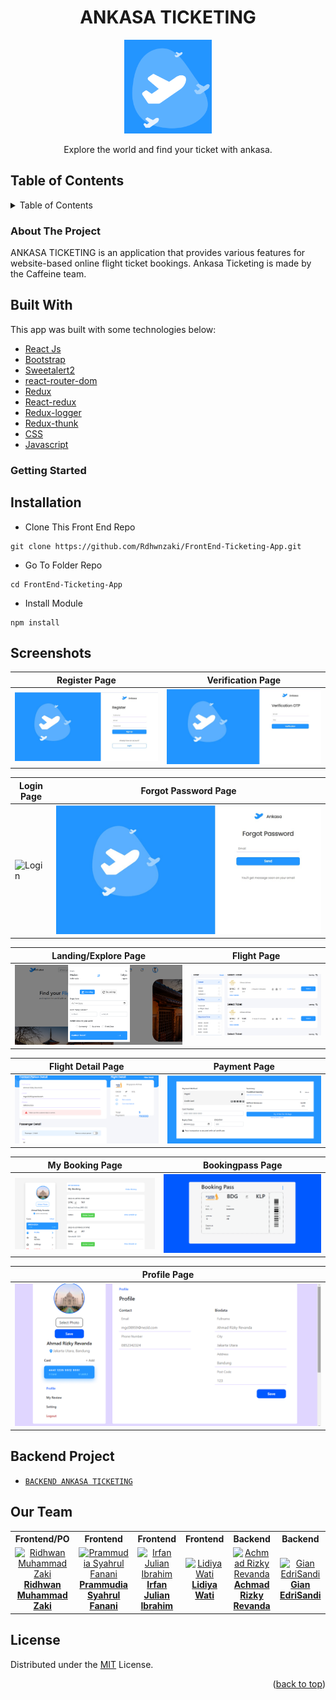 <h1 align="center">ANKASA TICKETING</h1>

<p align="center">
  <img height="150" src="https://github.com/Rdhwnzaki/FrontEnd-Ticketing-App/blob/dev-lidiya/ss/logo.png"  />
</p>
 <p align="center">
    Explore the world and find your ticket with ankasa.
  </p>

<!-- TABLE OF CONTENTS -->
 ## Table of Contents
<details>
  <summary>Table of Contents</summary>
  <ol>
    <li>
      <a href="#about-the-project">About The Project</a>
      <ul>
        <li><a href="#built-with">Built with</a></li>
      </ul>
    </li>
    <li>
      <a href="#getting-started">Getting Started</a>
      <ul>
        <li><a href="#installation">Installation</a></li>
      </ul>
    </li>
    <li><a href="#screenshoots">Screenshots</a></li>
    <li><a href="#backend-project">Backend Project</a></li>
    <li><a href="#our-team">Our Team</a></li>
    <li><a href="#license">License</a></li>
  </ol>
</details>

### About The Project
ANKASA TICKETING is an application that provides various features for website-based online flight ticket bookings. Ankasa Ticketing is made by the Caffeine team.

## Built With
This app was built with some technologies below:
- [React Js](https://(https://reactjs.org)/)
- [Bootstrap](https://www.npmjs.com/package/bootstrap)
- [Sweetalert2](https://www.npmjs.com/package/sweetalert2)
- [react-router-dom](https://www.npmjs.com/package/react-router-dom)
- [Redux](https://www.npmjs.com/package/redux)
- [React-redux](https://www.npmjs.com/package/react-redux)
- [Redux-logger](https://www.npmjs.com/package/redux-logger)
- [Redux-thunk](https://www.npmjs.com/search?q=redux-thunk)
- [CSS](https://developer.mozilla.org/en-US/docs/Web/CSS?retiredLocale=id)
- [Javascript](https://www.javascript.com/)

<!-- GETTING STARTED -->
### Getting Started
## Installation

- Clone This Front End Repo
```
git clone https://github.com/Rdhwnzaki/FrontEnd-Ticketing-App.git
```
- Go To Folder Repo
```
cd FrontEnd-Ticketing-App
```
- Install Module
```
npm install
```

## Screenshots
| Register Page | Verification Page |
| ------------- | ------------- |
| ![Register](https://github.com/Rdhwnzaki/FrontEnd-Ticketing-App/blob/dev-lidiya/ss/register.jpg "Register Page") | ![Verification](https://github.com/Rdhwnzaki/FrontEnd-Ticketing-App/blob/dev-lidiya/ss/verification.jpg "Verification Page")|

| Login Page | Forgot Password Page |
| ------------- | ------------- |
| ![Login](https://github.com/Rdhwnzaki/FrontEnd-Ticketing-App/blob/dev-lidiya/ss/assets/login.jpg "Login Page") | ![Forgot Password](https://github.com/Rdhwnzaki/FrontEnd-Ticketing-App/blob/dev-lidiya/ss/forgot.jpg "Forgot Password Page")|

| Landing/Explore Page | Flight Page |
| ------------- | ------------- |
| ![Landing](https://github.com/Rdhwnzaki/FrontEnd-Ticketing-App/blob/dev-lidiya/ss/landing.png "Landing/Explore Page") | ![Flight](https://github.com/Rdhwnzaki/FrontEnd-Ticketing-App/blob/dev-lidiya/ss/flight.png "Flight Page")|

| Flight Detail Page | Payment Page |
| ------------- | ------------- |
| ![Flight Detail](https://github.com/Rdhwnzaki/FrontEnd-Ticketing-App/blob/dev-lidiya/ss/flight_detail.png "Flight Detail Page") | ![Payment](https://github.com/Rdhwnzaki/FrontEnd-Ticketing-App/blob/dev-lidiya/ss/payment.png "Payment Page")|

| My Booking Page | Bookingpass Page |
| ------------- | ------------- |
| ![My Booking](https://github.com/Rdhwnzaki/FrontEnd-Ticketing-App/blob/dev-lidiya/ss/mybooking.png "My Booking Page") | ![Bookingpass](https://github.com/Rdhwnzaki/FrontEnd-Ticketing-App/blob/dev-lidiya/ss/bookingpass.png "Bookingpass Page")|

| Profile Page |
| ------------- |
| ![Profile](https://github.com/Rdhwnzaki/FrontEnd-Ticketing-App/blob/dev-lidiya/ss/profile.png "Profile Page")

## Backend Project
- [`BACKEND ANKASA TICKETING`](https://github.com/Rdhwnzaki/BackEnd-Ticketing-App)

## Our Team
<center>
  <table>
    <tr>
      <th>Frontend/PO</th>
      <th>Frontend</th>
      <th>Frontend</th>
      <th>Frontend</th>
      <th>Backend</th>
      <th>Backend</th>
    </tr>
    <tr>
      <td align="center">
        <a href="https://github.com/Rdhwnzaki">
          <img width="150" style="background-size: contain;" src="https://avatars.githubusercontent.com/u/114749223?v=4" alt="Ridhwan Muhammad Zaki"><br/>
          <b>Ridhwan Muhammad Zaki</b>
        </a>
      </td>
      <td align="center">
        <a href="https://github.com/Fanani23">
          <img width="150" src="https://avatars.githubusercontent.com/u/103256648?v=4" alt="Prammudia Syahrul Fanani"><br/>
          <b>Prammudia Syahrul Fanani</b>
        </a>
      </td>
      <td align="center">
        <a href="https://github.com/IrfanJulian">
          <img width="150" src="https://avatars.githubusercontent.com/u/99703360?v=4" alt="Irfan Julian Ibrahim"><br/>
          <b>Irfan Julian Ibrahim</b>
        </a>
      </td>
      <td align="center">
        <a href="https://github.com/Lidiya135">
          <img width="150" src="https://avatars.githubusercontent.com/u/105529138?v=4" alt="Lidiya Wati"><br/>
          <b>Lidiya Wati</b>
        </a>
      </td>
      <td align="center">
        <a href="https://github.com/RizRev">
          <img width="150" src="https://avatars.githubusercontent.com/u/114935602?v=4" alt="Achmad Rizky Revanda"><br/>
          <b>Achmad Rizky Revanda</b>
        </a>
      </td>
      <td align="center">
        <a href="https://github.com/giansandi025">
          <img width="150" src="https://avatars.githubusercontent.com/u/109684038?v=4" alt="Gian EdriSandi"><br/>
          <b>Gian EdriSandi</b>
        </a>
      </td>
    </tr>
  </table>
</center>

## License
Distributed under the [MIT](/LICENSE) License.

<p align="right">(<a href="#top">back to top</a>)</p>
